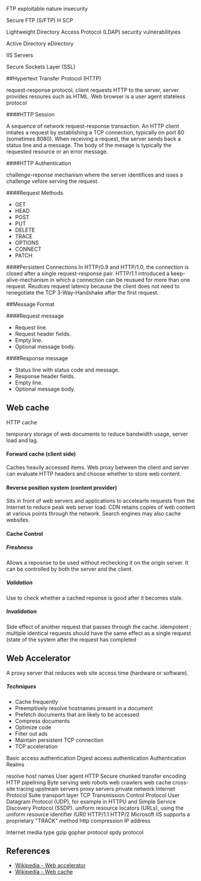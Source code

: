 FTP 
exploitable nature
insecurity

Secure FTP (S/FTP)
H SCP

Lightweight Directory Access Protocol (LDAP)
security vulnerabilityies

Active Directory
eDirectory

IIS Servers

Secure Sockets Layer (SSL)

##Hypertext Transfer Protocol (HTTP)

request-response protocol, client requests HTTP to the server, server provides resoures such as HTML. 
Web browser is a user agent
stateless protocol

####HTTP Session

A sequence of network request-response transaction. An HTTP client intiates a request by establishing a TCP connection, typically on port 80 (sometimes 8080). When receiving a request, the server sends back a status line and a message. The body of the mesage is typically the requested resource or an error message.

####HTTP Authentication

challenge-reponse mechanism where the server identifices and isses a challenge vefore serving the request.

####Request Methods

- GET
- HEAD
- POST
- PUT
- DELETE
- TRACE
- OPTIONS
- CONNECT
- PATCH

####Persistent Connections
In HTTP/0.9 and HTTP/1.0, the connection is closed after a single request-response pair. 
HTTP/1.1 introduced a keep-alive-mechanism in which a connection can be reusued for more than one request. Reudces request latency because the client does not need to renegotiate the TCP 3-Way-Handshake after the first request.

##Message Format

####Request message

- Request line.
- Request header fields.
- Empty line.
- Optional message body.

####Response message

- Status line with status code and message.
- Response header fields.
- Empty line.
- Optional message body.


## Web cache

HTTP cache

temporary storage of web documents to reduce bandwidth usage, server load and lag.

#### Forward cache (client side)

Caches heavily accessed items. Web proxy between the client and server can evaluate HTTP headers and choose whether to store web content.

#### Reverse position system (content provider)

Sits in front of web servers and applications to accelearte requests from the Internet to reduce peak web server load. CDN retains copies of web content at various points through the network. Search engines may also cache websites.

#### Cache Control

##### Freshness
Allows a reposnse to be used without rechecking it on the origin server. It can be controlled by both the server and the client.

##### Validation
Use to check whether a cached reponse is good after it becomes stale.

##### Invalidation
Side effect of another request that passes through the cache.
idempotent ; multiple identical requests should have the same effect as a single request (state of the system after the request has completed

## Web Accelerator

A proxy server that reduces web site access time (hardware or software). 

##### Techniques

- Cache frequently
- Preemptively resolve hostnames present in a document
- Prefetch documents that are likely to be accessed
- Compress documents
- Optimize code
- Filter out ads
- Maintain persistent TCP connection
- TCP acceleration

Basic access authentication
Digest access authentication
Authentication Realms

resolve host names
User agent
HTTP Secure
chunked transfer encoding
HTTP pipelining
Byte serving
web robots
web crawlers
web cache
cross-site tracing
upstream servers
proxy servers
private network
Internet Protocol Suite
transport layer
TCP Transmission Control Protocol
User Datagram Protocol (UDP), for example in HTTPU and Simple Service Discovery Protocol (SSDP).
 uniform resource locators (URLs), using the uniform resource identifier (URI) 
HTTP/1.1
HTTP/2
Microsoft IIS supports a proprietary "TRACK" method
http compression
IP address

 Internet media type
 gzip
 gopher protocol
 spdy protocol
 
 
 ## References
 
 - [Wikipedia - Web accelerator](https://en.wikipedia.org/wiki/Web_accelerator)
 - [Wikipedia - Web cache](https://en.wikipedia.org/wiki/Web_cache)
